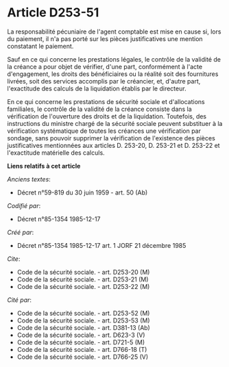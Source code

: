 # Article D253-51

La responsabilité pécuniaire de l'agent comptable est mise en cause si, lors du paiement, il n'a pas porté sur les pièces
justificatives une mention constatant le paiement. 

Sauf en ce qui concerne les prestations légales, le contrôle de la validité de la créance a pour objet de vérifier, d'une
part, conformément à l'acte d'engagement, les droits des bénéficiaires ou la réalité soit des fournitures livrées, soit des
services accomplis par le créancier, et, d'autre part, l'exactitude des calculs de la liquidation établis par le directeur. 

En ce qui concerne les prestations de sécurité sociale et d'allocations familiales, le contrôle de la validité de la créance
consiste dans la vérification de l'ouverture des droits et de la liquidation. Toutefois, des instructions du ministre chargé
de la sécurité sociale peuvent substituer à la vérification systématique de toutes les créances une vérification par sondage,
sans pouvoir supprimer la vérification de l'existence des pièces justificatives mentionnées aux articles D. 253-20, D. 253-21
et D. 253-22 et l'exactitude matérielle des calculs.

**Liens relatifs à cet article**

_Anciens textes_:

  - Décret n°59-819 du 30 juin 1959 - art. 50 (Ab)

_Codifié par_:

  - Décret n°85-1354 1985-12-17

_Créé par_:

  - Décret n°85-1354 1985-12-17 art. 1 JORF 21 décembre 1985

_Cite_:

  - Code de la sécurité sociale. - art. D253-20 (M)
  - Code de la sécurité sociale. - art. D253-21 (M)
  - Code de la sécurité sociale. - art. D253-22 (M)

_Cité par_:

  - Code de la sécurité sociale. - art. D253-52 (M)
  - Code de la sécurité sociale. - art. D253-53 (M)
  - Code de la sécurité sociale. - art. D381-13 (Ab)
  - Code de la sécurité sociale. - art. D623-3 (V)
  - Code de la sécurité sociale. - art. D721-5 (M)
  - Code de la sécurité sociale. - art. D766-18 (T)
  - Code de la sécurité sociale. - art. D766-25 (V)
